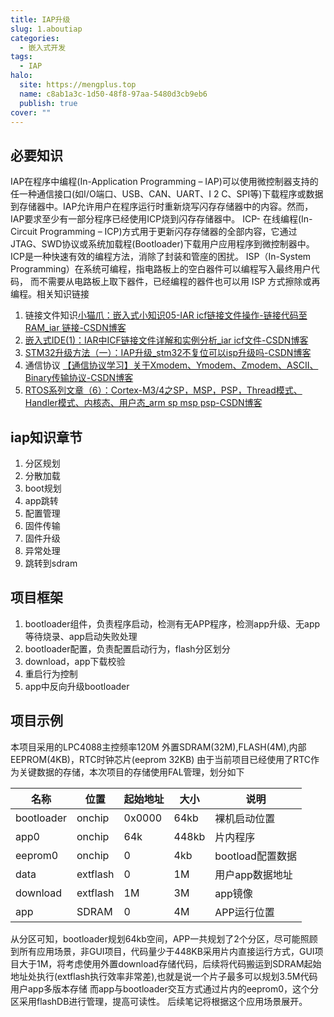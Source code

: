 ```yaml
---
title: IAP升级
slug: 1.aboutiap
categories:
  - 嵌入式开发
tags:
  - IAP
halo:
  site: https://mengplus.top
  name: c8ab1a3c-1d50-48f8-97aa-5480d3cb9eb6
  publish: true
cover: ""
---
```

## 必要知识
IAP在程序中编程(In-Application Programming – IAP)可以使用微控制器支持的任一种通信接口(如I/O端口、USB、CAN、UART、I 2 C、SPI等)下载程序或数据到存储器中。IAP允许用户在程序运行时重新烧写闪存存储器中的内容。然而，IAP要求至少有一部分程序已经使用ICP烧到闪存存储器中。
ICP- 在线编程(In-Circuit Programming – ICP)方式用于更新闪存存储器的全部内容，它通过JTAG、SWD协议或系统加载程(Bootloader)下载用户应用程序到微控制器中。ICP是一种快速有效的编程方法，消除了封装和管座的困扰。
ISP（In-System Programming）在系统可编程，指电路板上的空白器件可以编程写入最终用户代码， 而不需要从电路板上取下器件，已经编程的器件也可以用 ISP 方式擦除或再编程。相关知识链接
1. 链接文件知识[小猫爪：嵌入式小知识05-IAR icf链接文件操作-链接代码至RAM_iar 链接-CSDN博客](https://blog.csdn.net/Oushuwen/article/details/109284140)
2. [嵌入式IDE(1)：IAR中ICF链接文件详解和实例分析_iar icf文件-CSDN博客](https://blog.csdn.net/tilblackout/article/details/132362556)
3. [STM32升级方法（一）：IAP升级_stm32不复位可以isp升级吗-CSDN博客](https://blog.csdn.net/lzj_linux188/article/details/107890964)
4. 通信协议 [【通信协议学习】关于Xmodem、Ymodem、Zmodem、ASCII、Binary传输协议-CSDN博客](https://blog.csdn.net/qq997758497/article/details/115750133)
5. [RTOS系列文章（6）：Cortex-M3/4之SP，MSP，PSP，Thread模式、Handler模式、内核态、用户态_arm sp msp psp-CSDN博客](https://blog.csdn.net/u012351051/article/details/125107815)

## iap知识章节
1. 分区规划
2. 分散加载
3. boot规划
4. app跳转
5. 配置管理
6. 固件传输
7. 固件升级
8. 异常处理
9. 跳转到sdram
## 项目框架
1. bootloader组件，负责程序启动，检测有无APP程序，检测app升级、无app等待烧录、app启动失败处理
2. bootloader配置，负责配置启动行为，flash分区划分
3. download，app下载校验
4. 重启行为控制
5. app中反向升级bootloader
## 项目示例
本项目采用的LPC4088主控频率120M 外置SDRAM(32M),FLASH(4M),内部EEPROM(4KB)，RTC时钟芯片(eeprom 32KB)
由于当前项目已经使用了RTC作为关键数据的存储，本次项目的存储使用FAL管理，划分如下

| 名称         | 位置       | 起始地址   | 大小    | 说明           |
| ---------- | -------- | ------ | ----- | ------------ |
| bootloader | onchip   | 0x0000 | 64kb  | 裸机启动位置       |
| app0       | onchip   | 64k    | 448kb | 片内程序         |
| eeprom0    | onchip   | 0      | 4kb   | bootload配置数据 |
| data       | extflash | 0      | 1M    | 用户app数据地址    |
| download   | extflash | 1M     | 3M    | app镜像        |
| app        | SDRAM    | 0      | 4M    | APP运行位置      |

从分区可知，bootloader规划64kb空间，APP一共规划了2个分区，尽可能照顾到所有应用场景，非GUI项目，代码量少于448KB采用片内直接运行方式，GUI项目大于1M，将考虑使用外置download存储代码，后续将代码搬运到SDRAM起始地址处执行(extflash执行效率非常差),也就是说一个片子最多可以规划3.5M代码用户app多版本存储
而app与bootloader交互方式通过片内的eeprom0，这个分区采用flashDB进行管理，提高可读性。
后续笔记将根据这个应用场景展开。
